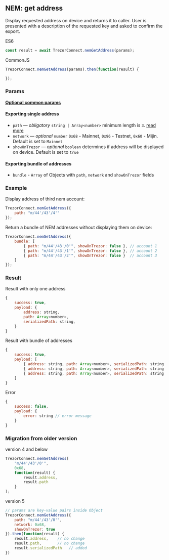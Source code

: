 ## NEM: get address
Display requested address on device and returns it to caller.
User is presented with a description of the requested key and asked to confirm the export.

ES6
```javascript
const result = await TrezorConnect.nemGetAddress(params);
```

CommonJS
```javascript
TrezorConnect.nemGetAddress(params).then(function(result) {

});
```

### Params
[****Optional common params****](commonParams.md)
#### Exporting single address
* `path` — *obligatory* `string | Array<number>` minimum length is `3`. [read more](path.md)
* `network` — *optional* `number` `0x68` - Mainnet, `0x96` - Testnet, `0x60` - Mijin. Default is set to `Mainnet`
* `showOnTrezor` — *optional* `boolean` determines if address will be displayed on device. Default is set to `true`

#### Exporting bundle of addresses
- `bundle` - `Array` of Objects with `path`, `network` and `showOnTrezor` fields

### Example
Display address of third nem account:
```javascript
TrezorConnect.nemGetAddress({
    path: "m/44'/43'/4'"
});
```
Return a bundle of NEM addresses without displaying them on device:
```javascript
TrezorConnect.nemGetAddress({
    bundle: [
        { path: "m/44'/43'/0'", showOnTrezor: false }, // account 1
        { path: "m/44'/43'/1'", showOnTrezor: false }, // account 2
        { path: "m/44'/43'/2'", showOnTrezor: false }  // account 3
    ]
});
```

### Result
Result with only one address
```javascript
{
    success: true,
    payload: {
        address: string,
        path: Array<number>,
        serializedPath: string,
    }
}
```
Result with bundle of addresses
```javascript
{
    success: true,
    payload: [
        { address: string, path: Array<number>, serializedPath: string }, // account 1
        { address: string, path: Array<number>, serializedPath: string }, // account 2
        { address: string, path: Array<number>, serializedPath: string }, // account 3
    ]
}
```
Error
```javascript
{
    success: false,
    payload: {
        error: string // error message
    }
}
```

### Migration from older version

version 4 and below
```javascript
TrezorConnect.nemGetAddress(
    "m/44'/43'/0'", 
    0x68, 
    function(result) {
        result.address,
        result.path
    }
);
```
version 5
```javascript
// params are key-value pairs inside Object
TrezorConnect.nemGetAddress({ 
    path: "m/44'/43'/0'",
    network: 0x68,
    showOnTrezor: true
}).then(function(result) {
    result.address,    // no change
    result.path,       // no change
    result.serializedPath   // added
})
```
